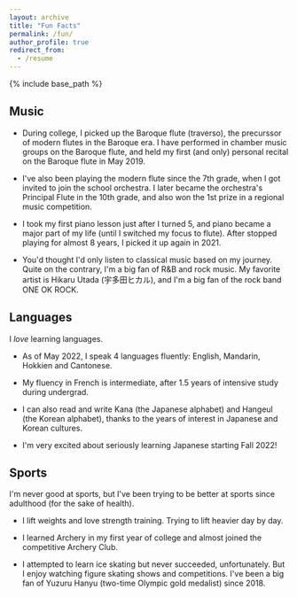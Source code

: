 ```yaml
---
layout: archive
title: "Fun Facts"
permalink: /fun/
author_profile: true
redirect_from:
  - /resume
---
```


{% include base_path %}

## Music
- During college, I picked up the Baroque flute (traverso), the precurssor of modern flutes in the Baroque era. I have performed in chamber music groups on the Baroque flute, and held my first (and only) personal recital on the Baroque flute in May 2019.

- I've also been playing the modern flute since the 7th grade, when I got invited to join the school orchestra. I later became the orchestra's Principal Flute in the 10th grade, and also won the 1st prize in a regional music competition.

- I took my first piano lesson just after I turned 5, and piano became a major part of my life (until I switched my focus to flute). After stopped playing for almost 8 years, I picked it up again in 2021.

- You'd thought I'd only listen to classical music based on my journey. Quite on the contrary, I'm a big fan of R&B and rock music. My favorite artist is Hikaru Utada (宇多田ヒカル), and I'm a big fan of the rock band ONE OK ROCK.

## Languages
I _love_ learning languages. 

- As of May 2022, I speak 4 languages fluently: English, Mandarin, Hokkien and Cantonese.

- My fluency in French is intermediate, after 1.5 years of intensive study during undergrad. 

- I can also read and write Kana (the Japanese alphabet) and Hangeul (the Korean alphabet), thanks to the years of interest in Japanese and Korean cultures.

- I'm very excited about seriously learning Japanese starting Fall 2022!

## Sports
I'm never good at sports, but I've been trying to be better at sports since adulthood (for the sake of health).

- I lift weights and love strength training. Trying to lift heavier day by day.

- I learned Archery in my first year of college and almost joined the competitive Archery Club.

- I attempted to learn ice skating but never succeeded, unfortunately. But I enjoy watching figure skating shows and competitions. I've been a big fan of Yuzuru Hanyu (two-time Olympic gold medalist) since 2018.